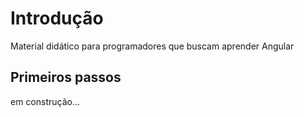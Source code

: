 # Introdução

Material didático para programadores que buscam aprender Angular

## Primeiros passos

em construção...
